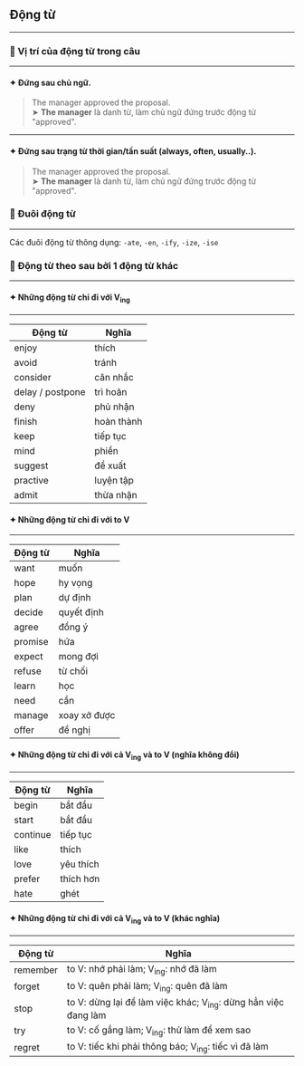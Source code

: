 ## Động từ

---

### 📌 Vị trí của động từ trong câu

---

#### ✦ Đứng sau chủ ngữ.

> The manager approved the proposal.  
> ➤ **The manager** là danh từ, làm chủ ngữ đứng trước động từ "approved".

---

#### ✦ Đứng sau trạng từ thời gian/tần suất (always, often, usually..).

> The manager approved the proposal.  
> ➤ **The manager** là danh từ, làm chủ ngữ đứng trước động từ "approved".

### 📌 Đuôi động từ

---

Các đuôi động từ thông dụng: `-ate`, `-en`, `-ify`, `-ize`, `-ise`

### 📌 Động từ theo sau bởi 1 động từ khác

---

#### ✦ Những động từ chỉ đi với V<sub>ing</sub>

---

| Động từ          | Nghĩa      |
|------------------|------------|
| enjoy            | thích      |
| avoid            | tránh      |
| consider         | cân nhắc   |
| delay / postpone | trì hoãn   |
| deny             | phủ nhận   |
| finish           | hoàn thành |
| keep             | tiếp tục   |
| mind             | phiền      |
| suggest          | đề xuất    |
| practive         | luyện tập  |
| admit            | thừa nhận  |

#### ✦ Những động từ chỉ đi với to V

---

| Động từ | Nghĩa        |
|---------|--------------|
| want    | muốn         |
| hope    | hy vọng      |
| plan    | dự định      |
| decide  | quyết định   |
| agree   | đồng ý       |
| promise | hứa          |
| expect  | mong đợi     |
| refuse  | từ chối      |
| learn   | học          |
| need    | cần          |
| manage  | xoay xở được |
| offer   | đề nghị      |

#### ✦ Những động từ chỉ đi với cả V<sub>ing</sub> và to V (nghĩa không đổi)

---

| Động từ  | Nghĩa     |
|----------|-----------|
| begin    | bắt đầu   |
| start    | bắt đầu   |
| continue | tiếp tục  |
| like     | thích     |
| love     | yêu thích |
| prefer   | thích hơn |
| hate     | ghét      |

#### ✦ Những động từ chỉ đi với cả V<sub>ing</sub> và to V (khác nghĩa)

---

| Động từ  | Nghĩa                                                                    |
|----------|--------------------------------------------------------------------------|
| remember | to V: nhớ phải làm; V<sub>ing</sub>: nhớ đã làm                          |
| forget   | to V: quên phải làm; V<sub>ing</sub>: quên đã làm                        |
| stop     | to V: dừng lại để làm việc khác; V<sub>ing</sub>: dừng hẳn việc đang làm |
| try      | to V: cố gắng làm; V<sub>ing</sub>: thử làm để xem sao                   |
| regret   | to V: tiếc khi phải thông báo; V<sub>ing</sub>: tiếc vì đã làm           |
